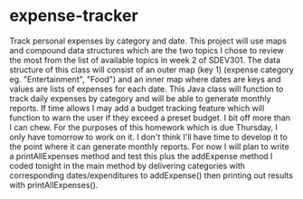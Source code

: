 # expense-tracker
Track personal expenses by category and date.
This project will use maps and compound data structures which are the two topics I chose to review the most from the list of available topics in week 2 of SDEV301.
The data structure of this class will consist of an outer map (key 1) (expense category eg. "Entertainment", "Food") and an inner map where dates are keys and values are lists of expenses for each date.
This Java class will function to track daily expenses by category and will be able to generate monthly reports.
If time allows I may add a budget tracking feature which will function to warn the user if they exceed a preset budget.
I bit off more than I can chew. For the purposes of this homework which is due Thursday, I only have tomorrow to work on it. I don't think I'll have time to develop it to the point where it can generate monthly reports. For now I will plan to write a printAllExpenses method and test this plus the addExpense method I coded tonight in the main method by delivering categories with corresponding dates/expenditures to addExpense() then printing out results with printAllExpenses().